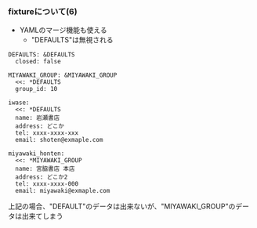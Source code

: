 ### fixtureについて(6)

* YAMLのマージ機能も使える
  * "DEFAULTS"は無視される

```
DEFAULTS: &DEFAULTS
  closed: false

MIYAWAKI_GROUP: &MIYAWAKI_GROUP
  <<: *DEFAULTS
  group_id: 10

iwase:
  <<: *DEFAULTS
  name: 岩瀬書店
  address: どこか
  tel: xxxx-xxxx-xxx
  email: shoten@exmaple.com

miyawaki_honten:
  <<: *MIYAWAKI_GROUP
  name: 宮脇書店 本店
  address: どこか2
  tel: xxxx-xxxx-000
  email: miyawaki@exmaple.com
```

上記の場合、"DEFAULT"のデータは出来ないが、"MIYAWAKI_GROUP"のデータは出来てしまう

